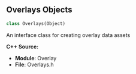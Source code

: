 ## Overlays Objects

```python
class Overlays(Object)
```

An interface class for creating overlay data assets

**C++ Source:**

- **Module**: Overlay
- **File**: Overlays.h

<a id="unreal.BasicOverlays"></a>